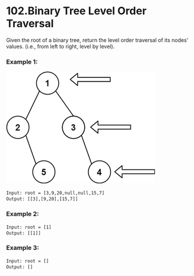 # 102.Binary Tree Level Order Traversal 
Given the root of a binary tree, return the level order traversal of its nodes' values. (i.e., from left to right, level by level).

### Example 1:
![tree%20(1)](../tree%20(1).jpg)
``` 
Input: root = [3,9,20,null,null,15,7]
Output: [[3],[9,20],[15,7]]
```
### Example 2:
``` 
Input: root = [1]
Output: [[1]]
```
### Example 3:
``` 
Input: root = []
Output: []
```
